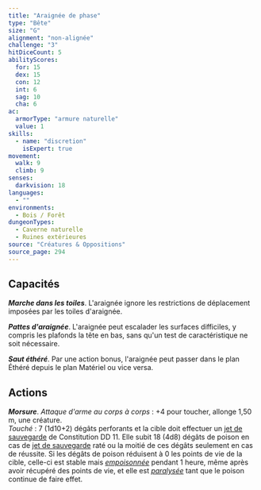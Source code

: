 ```yaml
---
title: "Araignée de phase"
type: "Bête"
size: "G"
alignment: "non-alignée"
challenge: "3"
hitDiceCount: 5
abilityScores:
  for: 15
  dex: 15
  con: 12
  int: 6
  sag: 10
  cha: 6
ac: 
  armorType: "armure naturelle"
  value: 1
skills: 
  - name: "discretion"
    isExpert: true
movement: 
  walk: 9
  climb: 9
senses: 
  darkvision: 18
languages: 
  - ""
environments:
  - Bois / Forêt
dungeonTypes:
  - Caverne naturelle
  - Ruines extérieures
source: "Créatures & Oppositions"
source_page: 294
---
```

## Capacités
_**Marche dans les toiles**_. L'araignée ignore les restrictions de déplacement imposées par les toiles d'araignée.

_**Pattes d'araignée**_. L'araignée peut escalader les surfaces difficiles, y compris les plafonds la tête en bas, sans qu'un test de caractéristique ne soit nécessaire.

_**Saut éthéré**_. Par une action bonus, l'araignée peut passer dans le plan Éthéré depuis le plan Matériel ou vice versa.

## Actions
_**Morsure**_. _Attaque d'arme au corps à corps_ : +4 pour toucher, allonge 1,50 m, une créature.  
_Touché_ : 7 (1d10+2) dégâts perforants et la cible doit effectuer un [jet de sauvegarde](/utiliser-les-caracteristiques#jets-de-sauvegarde) de Constitution DD 11. Elle subit 18 (4d8) dégâts de poison en cas de [jet de sauvegarde](/utiliser-les-caracteristiques#jets-de-sauvegarde) raté ou la moitié de ces dégâts seulement en cas de réussite. Si les dégâts de poison réduisent à 0 les points de vie de la cible, celle-ci est stable mais [_empoisonnée_](/gerer-la-sante-du-personnage/#empoisonne) pendant 1 heure, même après avoir récupéré des points de vie, et elle est [_paralysée_](/gerer-la-sante-du-personnage/#paralyse) tant que le poison continue de faire effet.
